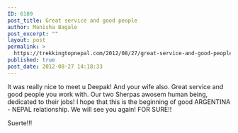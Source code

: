 ```yaml
---
ID: 6189
post_title: Great service and good people
author: Manisha Bagale
post_excerpt: ""
layout: post
permalink: >
  https://trekkingtopnepal.com/2012/08/27/great-service-and-good-people/
published: true
post_date: 2012-08-27 14:18:33
---
```

It was really nice to meet u Deepak! And your wife also. Great service and good people you work with. Our two Sherpas awosem human being, dedicated to their jobs! I hope that this is the beginning of good ARGENTINA - NEPAL relationship. We will see you again! FOR SURE!!

Suerte!!!